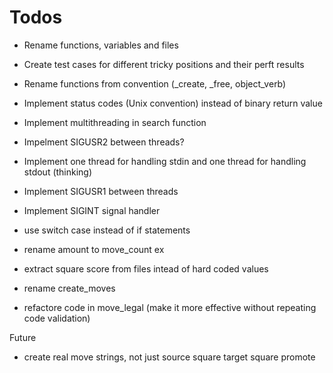 # Todos
* Rename functions, variables and files
* Create test cases for different tricky positions and their perft results

* Rename functions from convention (_create, _free, object_verb)
* Implement status codes (Unix convention) instead of binary return value
* Implement multithreading in search function
* Impelment SIGUSR2 between threads?
* Implement one thread for handling stdin and one thread for handling stdout (thinking)
* Implement SIGUSR1 between threads
* Implement SIGINT signal handler
* use switch case instead of if statements
* rename amount to move_count ex
* extract square score from files intead of hard coded values
* rename create_moves

* refactore code in move_legal (make it more effective without repeating code validation)

Future
- create real move strings, not just source square target square promote
